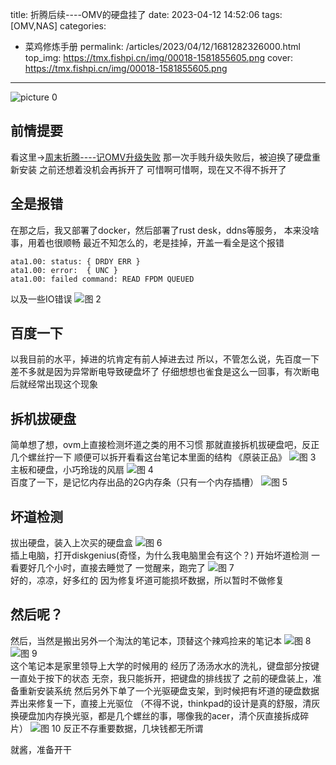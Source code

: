 title: 折腾后续----OMV的硬盘挂了
date: 2023-04-12 14:52:06
tags: [OMV,NAS]
categories: 
- 菜鸡修炼手册
permalink: /articles/2023/04/12/1681282326000.html
top_img: https://tmx.fishpi.cn/img/00018-1581855605.png
cover: https://tmx.fishpi.cn/img/00018-1581855605.png
---
 
![picture 0](https://tmx.fishpi.cn/img/00018-1581855605.png)  

## 前情提要
看这里->[周末折腾----记OMV升级失败](https://sszsj.com/articles/2022/11/07/1667798327000.html)
那一次手贱升级失败后，被迫换了硬盘重新安装
之前还想着没机会再拆开了
可惜啊可惜啊，现在又不得不拆开了

## 全是报错
在那之后，我又部署了docker，然后部署了rust desk，ddns等服务，
本来没啥事，用着也很顺畅
最近不知怎么的，老是挂掉，开盖一看全是这个报错
```
ata1.00: status: { DRDY ERR }
ata1.00: error:  { UNC }
ata1.00: failed command: READ FPDM QUEUED
```
以及一些IO错误
![图 2](https://tmx.fishpi.cn/img/20230412_518AB28DCE9AAA8FCEA9C3452B3A3CFB_0.jpg)  

## 百度一下
以我目前的水平，掉进的坑肯定有前人掉进去过
所以，不管怎么说，先百度一下
差不多就是因为异常断电导致硬盘坏了
仔细想想也雀食是这么一回事，有次断电后就经常出现这个现象

## 拆机拔硬盘
简单想了想，ovm上直接检测坏道之类的用不习惯
那就直接拆机拔硬盘吧，反正几个螺丝拧一下
顺便可以拆开看看这台笔记本里面的结构
《原装正品》
![图 3](https://tmx.fishpi.cn/img/20230412_QQ图片20230412155508_24.jpg)  
主板和硬盘，小巧玲珑的风扇
![图 4](https://tmx.fishpi.cn/img/20230412_QQ图片20230412155733_10.jpg)  
百度了一下，是记忆内存出品的2G内存条（只有一个内存插槽）
![图 5](https://tmx.fishpi.cn/img/20230412_B112C58E2F7E7EBB35536494B5FFEC87_44.jpg)  

## 坏道检测
拔出硬盘，装入上次买的硬盘盒
![图 6](https://tmx.fishpi.cn/img/20230412_7E3EFB07D0DB5CC738866E97E5818AC9_78.jpg)  
插上电脑，打开diskgenius(奇怪，为什么我电脑里会有这个？)
开始坏道检测
一看要好几个小时，直接去睡觉了
一觉醒来，跑完了
![图 7](https://tmx.fishpi.cn/img/20230412_8B27337571593666FA5D81ADC987B6EE_23.jpg)  
好的，凉凉，好多红的
因为修复坏道可能损坏数据，所以暂时不做修复

## 然后呢？
然后，当然是搬出另外一个淘汰的笔记本，顶替这个辣鸡捡来的笔记本
![图 8](https://tmx.fishpi.cn/img/20230412_C6AFD118BAD0CC20E21EB4B292ACAD97_8.jpg)  
![图 9](https://tmx.fishpi.cn/img/20230412_105235A3B4BD3B129489B3F298F79BB9_8.jpg)  
这个笔记本是家里领导上大学的时候用的
经历了汤汤水水的洗礼，键盘部分按键一直处于按下的状态
无奈，我只能拆开，把键盘的排线拔了
之前的硬盘装上，准备重新安装系统
然后另外下单了一个光驱硬盘支架，到时候把有坏道的硬盘数据弄出来修复一下，直接上光驱位
（不得不说，thinkpad的设计是真的舒服，清灰换硬盘加内存换光驱，都是几个螺丝的事，哪像我的acer，清个灰直接拆成碎片）
![图 10](https://tmx.fishpi.cn/img/20230412_36F5E4CBCF380A3546BAB23FE877D450_43.jpg) 
反正不存重要数据，几块钱都无所谓

就酱，准备开干

